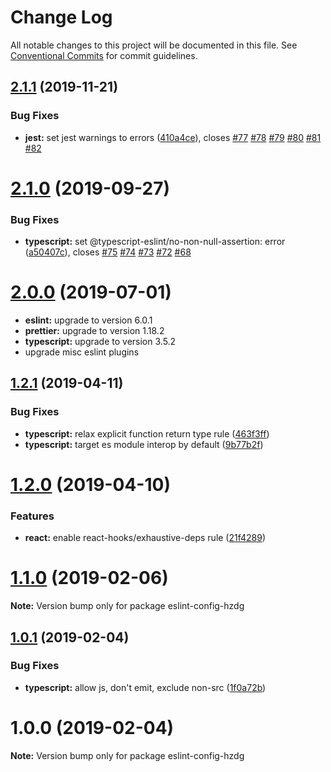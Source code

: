 # Change Log

All notable changes to this project will be documented in this file.
See [Conventional Commits](https://conventionalcommits.org) for commit guidelines.

## [2.1.1](https://github.com/hzdg/linter-configs/compare/eslint-config-hzdg@2.1.0...eslint-config-hzdg@2.1.1) (2019-11-21)


### Bug Fixes

* **jest:** set jest warnings to errors ([410a4ce](https://github.com/hzdg/linter-configs/commit/410a4ce)), closes [#77](https://github.com/hzdg/linter-configs/issues/77) [#78](https://github.com/hzdg/linter-configs/issues/78) [#79](https://github.com/hzdg/linter-configs/issues/79) [#80](https://github.com/hzdg/linter-configs/issues/80) [#81](https://github.com/hzdg/linter-configs/issues/81) [#82](https://github.com/hzdg/linter-configs/issues/82)





# [2.1.0](https://github.com/hzdg/linter-configs/compare/eslint-config-hzdg@2.0.0...eslint-config-hzdg@2.1.0) (2019-09-27)


### Bug Fixes

* **typescript:** set @typescript-eslint/no-non-null-assertion: error ([a50407c](https://github.com/hzdg/linter-configs/commit/a50407c)), closes [#75](https://github.com/hzdg/linter-configs/issues/75) [#74](https://github.com/hzdg/linter-configs/issues/74) [#73](https://github.com/hzdg/linter-configs/issues/73) [#72](https://github.com/hzdg/linter-configs/issues/72) [#68](https://github.com/hzdg/linter-configs/issues/68)





# [2.0.0](https://github.com/hzdg/linter-configs/compare/eslint-config-hzdg@2.0.0-alpha.0...eslint-config-hzdg@2.0.0) (2019-07-01)

* **eslint:** upgrade to version 6.0.1
* **prettier:** upgrade to version 1.18.2
* **typescript:** upgrade to version 3.5.2
* upgrade misc eslint plugins





## [1.2.1](https://github.com/hzdg/linter-configs/compare/eslint-config-hzdg@1.2.0...eslint-config-hzdg@1.2.1) (2019-04-11)


### Bug Fixes

* **typescript:** relax explicit function return type rule ([463f3ff](https://github.com/hzdg/linter-configs/commit/463f3ff))
* **typescript:** target es module interop by default ([9b77b2f](https://github.com/hzdg/linter-configs/commit/9b77b2f))





# [1.2.0](https://github.com/hzdg/linter-configs/compare/eslint-config-hzdg@1.1.0...eslint-config-hzdg@1.2.0) (2019-04-10)


### Features

* **react:** enable react-hooks/exhaustive-deps rule ([21f4289](https://github.com/hzdg/linter-configs/commit/21f4289))





# [1.1.0](https://github.com/hzdg/linter-configs/compare/eslint-config-hzdg@1.0.1...eslint-config-hzdg@1.1.0) (2019-02-06)

**Note:** Version bump only for package eslint-config-hzdg





## [1.0.1](https://github.com/hzdg/linter-configs/compare/eslint-config-hzdg@1.0.0...eslint-config-hzdg@1.0.1) (2019-02-04)


### Bug Fixes

* **typescript:** allow js, don't emit, exclude non-src ([1f0a72b](https://github.com/hzdg/linter-configs/commit/1f0a72b))





# 1.0.0 (2019-02-04)

**Note:** Version bump only for package eslint-config-hzdg
